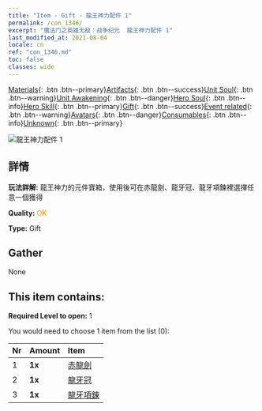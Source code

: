 ```yaml
---
title: "Item - Gift - 龍王神力配件 1"
permalink: /con_1346/
excerpt: "魔法门之英雄无敌：战争纪元  龍王神力配件 1"
last_modified_at: 2021-08-04
locale: cn
ref: "con_1346.md"
toc: false
classes: wide
---
```

 [Materials](/ItemsCN/){: .btn .btn--primary}[Artifacts](/ItemsCN/Artifacts/){: .btn .btn--success}[Unit Soul](/ItemsCN/UnitSoul/){: .btn .btn--warning}[Unit Awakening](/ItemsCN/UnitAwakening/){: .btn .btn--danger}[Hero Soul](/ItemsCN/HeroSoul/){: .btn .btn--info}[Hero Skill](/ItemsCN/HeroSkill/){: .btn .btn--primary}[Gift](/ItemsCN/Gift/){: .btn .btn--success}[Event related](/ItemsCN/Events/){: .btn .btn--warning}[Avatars](/ItemsCN/Avatars/){: .btn .btn--danger}[Consumables](/ItemsCN/Consumables/){: .btn .btn--info}[Unknown](/ItemsCN/Unknown/){: .btn .btn--primary}

 ![龍王神力配件 1](/images/t/i_906025.png)

## 詳情
 **玩法詳解:** 龍王神力的元件寶箱，使用後可在赤龍劍、龍牙冠、龍牙項鍊裡選擇任意一個獲得

 **Quality:** <span style="color: #FF8C00">OK</span>

 **Type:** Gift

## Gather

  None

## This item contains:

 **Required Level to open:** 1

 You would need to choose 1 item from the list (0):

  | Nr | Amount |     Item    |
  |:---|:-------|:------------|
  | 1 |  **1x** | [赤龍劍](/cn/Items/art_146/) |  | 
  | 2 |  **1x** | [龍牙冠](/cn/Items/art_147/) |  | 
  | 3 |  **1x** | [龍牙項鍊](/cn/Items/art_149/) |  | 
